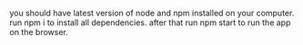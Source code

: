 you should have latest version of node and npm installed on your computer.
run npm i to install all dependencies.
after that run npm start to run the app on the browser.


